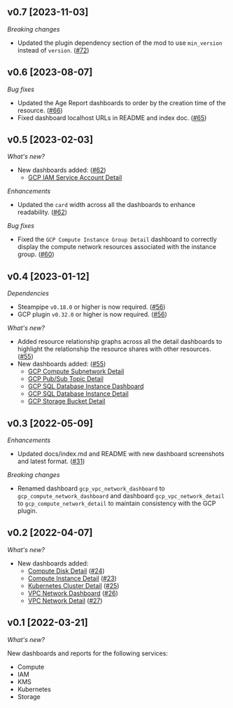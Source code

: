 ## v0.7 [2023-11-03]

_Breaking changes_

- Updated the plugin dependency section of the mod to use `min_version` instead of `version`. ([#72](https://github.com/turbot/steampipe-mod-gcp-insights/pull/72))

## v0.6 [2023-08-07]

_Bug fixes_

- Updated the Age Report dashboards to order by the creation time of the resource. ([#66](https://github.com/turbot/steampipe-mod-gcp-insights/pull/66))
- Fixed dashboard localhost URLs in README and index doc. ([#65](https://github.com/turbot/steampipe-mod-gcp-insights/pull/65))

## v0.5 [2023-02-03]

_What's new?_

- New dashboards added: ([#62](https://github.com/turbot/steampipe-mod-gcp-insights/pull/62))
  - [GCP IAM Service Account Detail](https://hub.steampipe.io/mods/turbot/gcp_insights/dashboards/dashboard.iam_service_account_detail)

_Enhancements_

- Updated the `card` width across all the dashboards to enhance readability. ([#62](https://github.com/turbot/steampipe-mod-gcp-insights/pull/62))

_Bug fixes_

- Fixed the `GCP Compute Instance Group Detail` dashboard to correctly display the compute network resources associated with the instance group. ([#60](https://github.com/turbot/steampipe-mod-gcp-insights/pull/60))

## v0.4 [2023-01-12]

_Dependencies_

- Steampipe `v0.18.0` or higher is now required. ([#56](https://github.com/turbot/steampipe-mod-gcp-insights/pull/56))
- GCP plugin `v0.32.0` or higher is now required. ([#56](https://github.com/turbot/steampipe-mod-gcp-insights/pull/56))

_What's new?_

- Added resource relationship graphs across all the detail dashboards to highlight the relationship the resource shares with other resources. ([#55](https://github.com/turbot/steampipe-mod-gcp-insights/pull/55))
- New dashboards added: ([#55](https://github.com/turbot/steampipe-mod-gcp-insights/pull/55))
  - [GCP Compute Subnetwork Detail](https://hub.steampipe.io/mods/turbot/gcp_insights/dashboards/dashboard.compute_subnetwork_detail)
  - [GCP Pub/Sub Topic Detail](https://hub.steampipe.io/mods/turbot/gcp_insights/dashboards/dashboard.pubsub_topic_detail_detail)
  - [GCP SQL Database Instance Dashboard](https://hub.steampipe.io/mods/turbot/gcp_insights/dashboards/dashboard.sql_database_instance_dashboard)
  - [GCP SQL Database Instance Detail](https://hub.steampipe.io/mods/turbot/gcp_insights/dashboards/dashboard.sql_database_instance_detail)
  - [GCP Storage Bucket Detail](https://hub.steampipe.io/mods/turbot/gcp_insights/dashboards/dashboard.storage_bucket_detail)

## v0.3 [2022-05-09]

_Enhancements_

- Updated docs/index.md and README with new dashboard screenshots and latest format. ([#31](https://github.com/turbot/steampipe-mod-gcp-insights/pull/31))

_Breaking changes_

- Renamed dashboard `gcp_vpc_network_dashboard` to `gcp_compute_network_dashboard` and dashboard `gcp_vpc_network_detail` to `gcp_compute_network_detail` to maintain consistency with the GCP plugin.

## v0.2 [2022-04-07]

_What's new?_

- New dashboards added:
  - [Compute Disk Detail](https://hub.steampipe.io/mods/turbot/gcp_insights/dashboards/dashboard.gcp_compute_disk_detail) ([#24](https://github.com/turbot/steampipe-mod-gcp-insights/pull/24))
  - [Compute Instance Detail](https://hub.steampipe.io/mods/turbot/gcp_insights/dashboards/dashboard.gcp_compute_instance_detail) ([#23](https://github.com/turbot/steampipe-mod-gcp-insights/pull/23))
  - [Kubernetes Cluster Detail](https://hub.steampipe.io/mods/turbot/gcp_insights/dashboards/dashboard.gcp_kubernetes_cluster_detail) ([#25](https://github.com/turbot/steampipe-mod-gcp-insights/pull/25))
  - [VPC Network Dashboard](https://hub.steampipe.io/mods/turbot/gcp_insights/dashboards/dashboard.gcp_vpc_network_dashboard) ([#26](https://github.com/turbot/steampipe-mod-gcp-insights/pull/26))
  - [VPC Network Detail](https://hub.steampipe.io/mods/turbot/gcp_insights/dashboards/dashboard.gcp_vpc_network_detail) ([#27](https://github.com/turbot/steampipe-mod-gcp-insights/pull/27))

## v0.1 [2022-03-21]

_What's new?_

New dashboards and reports for the following services:
- Compute
- IAM
- KMS
- Kubernetes
- Storage
